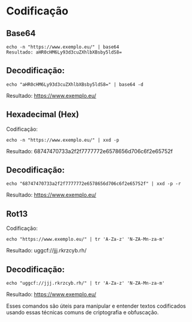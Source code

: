 # Codificação

## Base64
```
echo -n "https://www.exemplo.eu/" | base64
Resultado: aHR0cHM6Ly93d3cuZXhlbXBsby5ldS8=

```

## Decodificação:
```
echo "aHR0cHM6Ly93d3cuZXhlbXBsby5ldS8=" | base64 -d
```
Resultado: https://www.exemplo.eu/

## Hexadecimal (Hex)
Codificação:
```
echo -n "https://www.exemplo.eu/" | xxd -p
```
Resultado: 68747470733a2f2f7777772e6578656d706c6f2e65752f

## Decodificação:
```
echo "68747470733a2f2f7777772e6578656d706c6f2e65752f" | xxd -p -r
```
Resultado: https://www.exemplo.eu/

## Rot13
Codificação:

```
echo "https://www.exemplo.eu/" | tr 'A-Za-z' 'N-ZA-Mn-za-m'
```
Resultado: uggcf://jjj.rkrzcyb.rh/

## Decodificação:
```
echo "uggcf://jjj.rkrzcyb.rh/" | tr 'A-Za-z' 'N-ZA-Mn-za-m'
```
Resultado: https://www.exemplo.eu/

Esses comandos são úteis para manipular e entender textos codificados usando essas técnicas comuns de criptografia e obfuscação.
